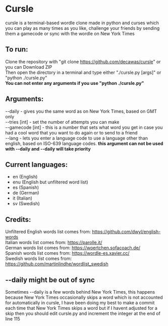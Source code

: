 # Cursle

cursle is a terminal-based wordle clone made in python and curses which you can play as many times as you like, challenge your friends by sending them a gamecode or sync with the wordle on New York Times

## To run:

Clone the repository with "git clone https://github.com/decawas/cursle" or you can Download ZIP<br />
Then open the directory in a terminal and type either "./cursle.py [args]" or "python ./cursle.py"<br />
__You can not enter any arguments if you use "python ./cursle.py"__

## Arguments:

--daily - gives you the same word as on New York Times, based on GMT only<br />
--tries [int] - set the number of attempts you can make<br />
--gamecode [int] - this is a number that sets what word you get in case you had a cool word that you want to do again or to send to a friend<br />
--lang - lets you enter a language code to use a language other than english, based on ISO-639 language codes.  __this argument can not be used with --daily and --daily will take priority__

## Current languages:

- en (English)
- enu (English but unfiltered word list)
- es (Spanish)
- de (German)
- it (Italian)
- sv (Swedish)

## Credits:

Unfiltered English words list comes from: https://github.com/dwyl/english-words<br />
Italian words list comes from: https://parolle.it/<br />
German words list comes from: https://woertchen.sofacoach.de/<br />
Spanish words list comes from: https://wordle-es.xavier.cc/<br />
Swedish words list comes from: https://github.com/martinlindhe/wordlist_swedish<br />

## --daily might be out of sync

Sometimes --daily is a few words behind New York Times, this happens because New York Times occasionally skips a word which is not accounted for automatically in cursle, I have been doing my best to make a commit each time that New York Times skips a word but if I havent adjusted for a skip then you should edit cursle.py and increment the integer at the end of line 115